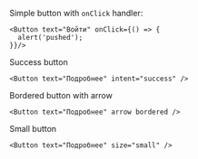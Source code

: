 Simple button with `onClick` handler:

    <Button text="Войти" onClick={() => {
      alert('pushed');
    }}/>

Success button
    
    <Button text="Подробнее" intent="success" />

Bordered button with arrow
    
    <Button text="Подробнее" arrow bordered />

Small button

    <Button text="Подробнее" size="small" />